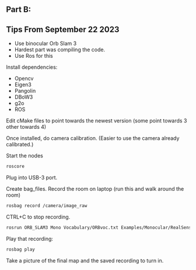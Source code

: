## Part B:

## Tips From September 22 2023

- Use binocular Orb Slam 3
- Hardest part was compiling the code.
- Use Ros for this

Install dependencies:

- Opencv
- Eigen3
- Pangolin
- DBoW3
- g2o
- ROS

Edit cMake files to point towards the newest version (some point towards 3 other towards 4)

Once installed, do camera calibration. (Easier to use the camera already calibrated.)

Start the nodes

```bash
roscore
```

Plug into USB-3 port.

Create bag_files. Record the room on laptop (run this and walk around the room)

```bash
rosbag record /camera/image_raw
```

CTRL+C to stop recording.

```bash
rosrun ORB_SLAM3 Mono Vocabulary/ORBvoc.txt Examples/Monocular/RealSense.yaml
```

Play that recording:

```bash
rosbag play
```

Take a picture of the final map and the saved recording to turn in.
